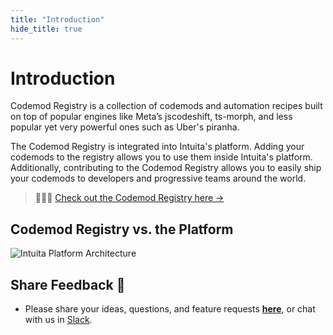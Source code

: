 ```yaml
---
title: "Introduction"
hide_title: true
---
```


# Introduction

Codemod Registry is a collection of codemods and automation recipes built on top of popular engines like Meta’s jscodeshift, ts-morph, and less popular yet very powerful ones such as Uber's piranha.


The Codemod Registry is integrated into Intuita's platform. Adding your codemods to the registry allows you to use them inside Intuita's platform. Additionally, contributing to the Codemod Registry allows you to easily ship your codemods to developers and progressive teams around the world.
> 👩🏼‍💻 [Check out the Codemod Registry here →](https://github.com/intuita-inc/codemod-registry)


## Codemod Registry vs. the Platform

![Intuita Platform Architecture](/img/docs/codemod-registry/intuita-platform-architecture-codemod-registry.png)

## Share Feedback 🎁

- Please share your ideas, questions, and feature requests **[here](https://feedback.intuita.io/)**, or chat with us in [Slack](https://join.slack.com/t/intuita-inc/shared_invite/zt-1tvxm6ct0-mLZld_78yguDYOSM7DM7Cw).
